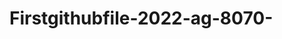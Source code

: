 # Firstgithubfile-2022-ag-8070-
<html>
  <head>
    <title>Software Configuration</title>
  </head>
  <body>
    <h1></h1>
  </body>
</html>
